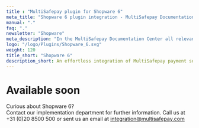 ```yaml
---
title : "MultiSafepay plugin for Shopware 6"
meta_title: "Shopware 6 plugin integration - MultiSafepay Documentation Center"
manual: "."
faq: "."
newsletter: "Shopware"
meta_description: "In the MultiSafepay Documentation Center all relevant information regarding our Plugins and API. As well as Support pages for Payment Method, Tools and General Questions. You can also find the contact details of our Support Team and Integration Team."
logo: "/logo/Plugins/Shopware_6.svg"
weight: 120
title_short: "Shopware 6"
description_short: An effortless integration of MultiSafepay payment solutions to the Shopware 6 ecommerce platform.
---
```


# Available soon 

Curious about Shopware 6?    
Contact our implementation department for further information.
Call us at +31 (0)20 8500 500 or sent us an email at <integration@multisafepay.com>



